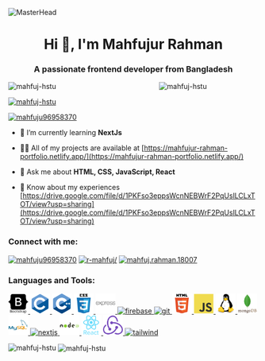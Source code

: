 ![MasterHead](https://i.ibb.co/WKn2xct/1670507642243.jpg)
<h1 align="center">Hi 👋, I'm Mahfujur Rahman</h1>
<h3 align="center">A passionate frontend developer from Bangladesh</h3>
<img align="right" alt="mahfuj-hstu" width="200" src="https://i.ibb.co/25FczLf/20200702-202856.jpg">

<p align="left"> <img src="https://komarev.com/ghpvc/?username=mahfuj-hstu&label=Profile%20views&color=0e75b6&style=flat" alt="mahfuj-hstu" /> </p>

<p align="left"> <a href="https://github.com/ryo-ma/github-profile-trophy"><img src="https://github-profile-trophy.vercel.app/?username=mahfuj-hstu" alt="mahfuj-hstu" /></a> </p>

<p align="left"> <a href="https://twitter.com/mahfuju96958370" target="blank"><img src="https://img.shields.io/twitter/follow/mahfuju96958370?logo=twitter&style=for-the-badge" alt="mahfuju96958370" /></a> </p>

- 🌱 I’m currently learning **NextJs**
                   
- 👨‍💻 All of my projects are available at [https://mahfujur-rahman-portfolio.netlify.app/](https://mahfujur-rahman-portfolio.netlify.app/)

- 💬 Ask me about **HTML, CSS, JavaScript, React**

- 📄 Know about my experiences [https://drive.google.com/file/d/1PKFso3eppsWcnNEBWrF2PqUslLCLxTOT/view?usp=sharing](https://drive.google.com/file/d/1PKFso3eppsWcnNEBWrF2PqUslLCLxTOT/view?usp=sharing)

<h3 align="left">Connect with me:</h3>
<p align="left">
<a href="https://twitter.com/mahfuju96958370" target="blank"><img align="center" src="https://raw.githubusercontent.com/rahuldkjain/github-profile-readme-generator/master/src/images/icons/Social/twitter.svg" alt="mahfuju96958370" height="30" width="40" /></a>
<a href="https://linkedin.com/in/r-mahfuj/" target="blank"><img align="center" src="https://raw.githubusercontent.com/rahuldkjain/github-profile-readme-generator/master/src/images/icons/Social/linked-in-alt.svg" alt="r-mahfuj/" height="30" width="40" /></a>
<a href="https://fb.com/mahfuj.rahman.18007" target="blank"><img align="center" src="https://raw.githubusercontent.com/rahuldkjain/github-profile-readme-generator/master/src/images/icons/Social/facebook.svg" alt="mahfuj.rahman.18007" height="30" width="40" /></a>
</p>

<h3 align="left">Languages and Tools:</h3>
<p align="left"> <a href="https://getbootstrap.com" target="_blank" rel="noreferrer"> <img src="https://raw.githubusercontent.com/devicons/devicon/master/icons/bootstrap/bootstrap-plain-wordmark.svg" alt="bootstrap" width="40" height="40"/> </a> <a href="https://www.cprogramming.com/" target="_blank" rel="noreferrer"> <img src="https://raw.githubusercontent.com/devicons/devicon/master/icons/c/c-original.svg" alt="c" width="40" height="40"/> </a> <a href="https://www.w3schools.com/cpp/" target="_blank" rel="noreferrer"> <img src="https://raw.githubusercontent.com/devicons/devicon/master/icons/cplusplus/cplusplus-original.svg" alt="cplusplus" width="40" height="40"/> </a> <a href="https://www.w3schools.com/css/" target="_blank" rel="noreferrer"> <img src="https://raw.githubusercontent.com/devicons/devicon/master/icons/css3/css3-original-wordmark.svg" alt="css3" width="40" height="40"/> </a> <a href="https://expressjs.com" target="_blank" rel="noreferrer"> <img src="https://raw.githubusercontent.com/devicons/devicon/master/icons/express/express-original-wordmark.svg" alt="express" width="40" height="40"/> </a> <a href="https://firebase.google.com/" target="_blank" rel="noreferrer"> <img src="https://www.vectorlogo.zone/logos/firebase/firebase-icon.svg" alt="firebase" width="40" height="40"/> </a> <a href="https://git-scm.com/" target="_blank" rel="noreferrer"> <img src="https://www.vectorlogo.zone/logos/git-scm/git-scm-icon.svg" alt="git" width="40" height="40"/> </a> <a href="https://www.w3.org/html/" target="_blank" rel="noreferrer"> <img src="https://raw.githubusercontent.com/devicons/devicon/master/icons/html5/html5-original-wordmark.svg" alt="html5" width="40" height="40"/> </a> <a href="https://developer.mozilla.org/en-US/docs/Web/JavaScript" target="_blank" rel="noreferrer"> <img src="https://raw.githubusercontent.com/devicons/devicon/master/icons/javascript/javascript-original.svg" alt="javascript" width="40" height="40"/> </a> <a href="https://www.linux.org/" target="_blank" rel="noreferrer"> <img src="https://raw.githubusercontent.com/devicons/devicon/master/icons/linux/linux-original.svg" alt="linux" width="40" height="40"/> </a> <a href="https://www.mongodb.com/" target="_blank" rel="noreferrer"> <img src="https://raw.githubusercontent.com/devicons/devicon/master/icons/mongodb/mongodb-original-wordmark.svg" alt="mongodb" width="40" height="40"/> </a> <a href="https://www.mysql.com/" target="_blank" rel="noreferrer"> <img src="https://raw.githubusercontent.com/devicons/devicon/master/icons/mysql/mysql-original-wordmark.svg" alt="mysql" width="40" height="40"/> </a> <a href="https://nextjs.org/" target="_blank" rel="noreferrer"> <img src="https://cdn.worldvectorlogo.com/logos/nextjs-2.svg" alt="nextjs" width="40" height="40"/> </a> <a href="https://nodejs.org" target="_blank" rel="noreferrer"> <img src="https://raw.githubusercontent.com/devicons/devicon/master/icons/nodejs/nodejs-original-wordmark.svg" alt="nodejs" width="40" height="40"/> </a> <a href="https://reactjs.org/" target="_blank" rel="noreferrer"> <img src="https://raw.githubusercontent.com/devicons/devicon/master/icons/react/react-original-wordmark.svg" alt="react" width="40" height="40"/> </a> <a href="https://redux.js.org" target="_blank" rel="noreferrer"> <img src="https://raw.githubusercontent.com/devicons/devicon/master/icons/redux/redux-original.svg" alt="redux" width="40" height="40"/> </a> <a href="https://tailwindcss.com/" target="_blank" rel="noreferrer"> <img src="https://www.vectorlogo.zone/logos/tailwindcss/tailwindcss-icon.svg" alt="tailwind" width="40" height="40"/> </a> </p>

<p><img align="left" src="https://github-readme-stats.vercel.app/api/top-langs?username=mahfuj-hstu&show_icons=true&locale=en&layout=compact" alt="mahfuj-hstu" /></p>

<p>&nbsp;<img align="center" src="https://github-readme-stats.vercel.app/api?username=mahfuj-hstu&show_icons=true&locale=en" alt="mahfuj-hstu" /></p>
